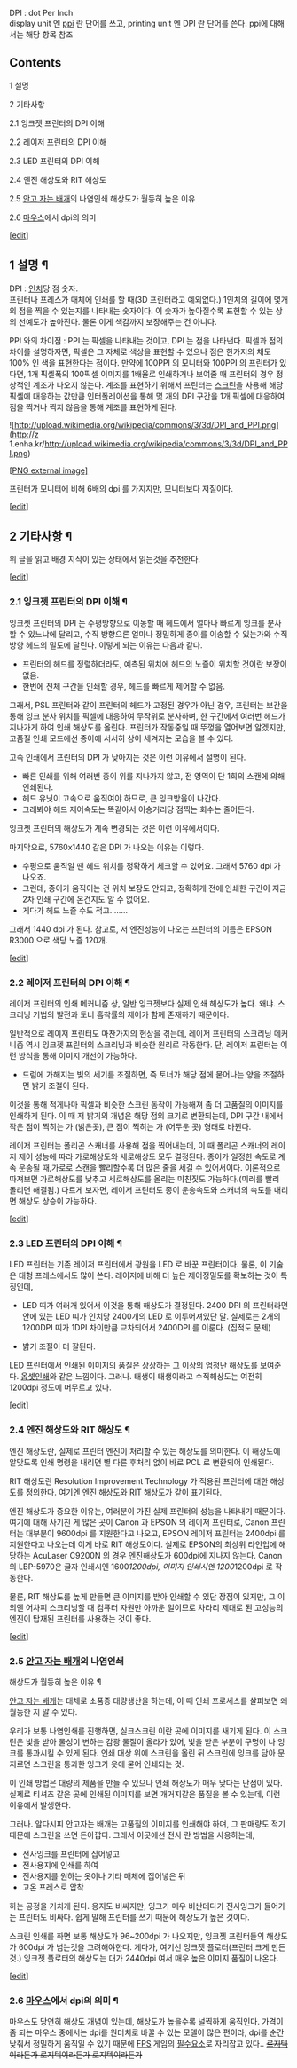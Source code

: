 DPI : dot Per Inch  
display unit 엔 [ppi](ppi.md) 란 단어를 쓰고, printing unit 엔 DPI 란 단어를 쓴다. ppi에
대해서는 해당 항목 참조

## Contents

    

1 설명

2 기타사항

    

2.1 잉크젯 프린터의 DPI 이해

2.2 레이저 프린터의 DPI 이해

2.3 LED 프린터의 DPI 이해

2.4 엔진 해상도와 RIT 해상도

2.5 [안고 자는 배개](%EB%8B%A4%ED%82%A4%EB%A7%88%EC%BF%A0%EB%9D%BC.md)의 나염인쇄 해상도가
월등히 높은 이유

2.6 [마우스](%EB%A7%88%EC%9A%B0%EC%8A%A4.md)에서 dpi의 의미

[[edit](http://rigvedawiki.net/r1/wiki.php/dpi?action=edit&section=1)]

## 1 설명 ¶

DPI : [인치](%EC%9D%B8%EC%B9%98.md)당 점 숫자.  
프린터나 프레스가 매체에 인쇄를 할 때(3D 프린터라고 예외없다.) 1인치의 길이에 몇개의 점을 찍을 수 있는지를 나타내는 숫자이다. 이
숫자가 높아질수록 표현할 수 있는 상의 선예도가 높아진다. 물론 이게 색감까지 보장해주는 건 아니다.

  

PPI 와의 차이점 : PPI 는 픽셀을 나타내는 것이고, DPI 는 점을 나타낸다. 픽셀과 점의 차이를 설명하자면, 픽셀은 그 자체로
색상을 표현할 수 있으나 점은 한가지의 채도 100% 인 색을 표현한다는 점이다. 만약에 100PPI 의 모니터와 100PPI 의 프린터가
있다면, 1개 픽셀폭의 100픽셀 이미지를 1배율로 인쇄하거나 보여줄 때 프린터의 경우 정상적인 계조가 나오지 않는다. 계조를 표현하기
위해서 프린터는 [스크린](%EC%8A%A4%ED%81%AC%EB%A6%B0.md)을 사용해 해당 픽셀에 대응하는 값만큼 인터폴레이션을
통해 몇 개의 DPI 구간을 1개 픽셀에 대응하여 점을 찍거나 찍지 않음을 통해 계조를 표현하게 된다.

  

![http://upload.wikimedia.org/wikipedia/commons/3/3d/DPI_and_PPI.png](http://z
1.enha.kr/http://upload.wikimedia.org/wikipedia/commons/3/3d/DPI_and_PPI.png)

[[PNG external
image]](http://upload.wikimedia.org/wikipedia/commons/3/3d/DPI_and_PPI.png)

  
프린터가 모니터에 비해 6배의 dpi 를 가지지만, 모니터보다 저질이다.

  

[[edit](http://rigvedawiki.net/r1/wiki.php/dpi?action=edit&section=2)]

## 2 기타사항 ¶

위 글을 읽고 배경 지식이 있는 상태에서 읽는것을 추천한다.

[[edit](http://rigvedawiki.net/r1/wiki.php/dpi?action=edit&section=3)]

### 2.1 잉크젯 프린터의 DPI 이해 ¶

잉크젯 프린터의 DPI 는 수평방향으로 이동할 때 헤드에서 얼마나 빠르게 잉크를 분사할 수 있느냐에 달리고, 수직 방향으론 얼마나 정밀하게
종이를 이송할 수 있는가와 수직 방향 헤드의 밀도에 달린다. 이렇게 되는 이유는 다음과 같다.

  

  * 프린터의 헤드를 정렬하더라도, 예측된 위치에 헤드의 노즐이 위치할 것이란 보장이 없음.
  * 한번에 전체 구간을 인쇄할 경우, 헤드를 빠르게 제어할 수 없음.  

그래서, PSL 프린터와 같이 프린터의 헤드가 고정된 경우가 아닌 경우, 프린터는 보간을 통해 잉크 분사 위치를 픽셀에 대응하여 무작위로
분사하며, 한 구간에서 여러번 헤드가 지나가게 하여 인쇄 해상도를 올린다. 프린터가 작동중일 때 뚜껑을 열어보면 알겠지만, 고품질 인쇄
모드에선 종이에 서서히 상이 세겨지는 모습을 볼 수 있다.

  

고속 인쇄에서 프린터의 DPI 가 낮아지는 것은 이런 이유에서 설명이 된다.

  

  * 빠른 인쇄를 위해 여러번 종이 위를 지나가지 않고, 전 영역이 단 1회의 스캔에 의해 인쇄된다.
  * 헤드 유닛이 고속으로 움직여야 하므로, 큰 잉크방울이 나간다. 
  * 그래봐야 헤드 제어속도는 똑같아서 이송거리당 점찍는 회수는 줄어든다.   

잉크젯 프린터의 해상도가 계속 변경되는 것은 이런 이유에서이다.

  

마지막으로, 5760x1440 같은 DPI 가 나오는 이유는 이렇다.

  

  * 수평으로 움직일 땐 헤드 위치를 정확하게 체크할 수 있어요. 그래서 5760 dpi 가 나오죠. 
  * 그런데, 종이가 움직이는 건 위치 보장도 안되고, 정확하게 전에 인쇄한 구간이 지금 2차 인쇄 구간에 온건지도 알 수 없어요. 
  * 게다가 헤드 노즐 수도 적고........  

그래서 1440 dpi 가 된다. 참고로, 저 엔진성능이 나오는 프린터의 이름은 EPSON R3000 으로 색당 노즐 120개.

[[edit](http://rigvedawiki.net/r1/wiki.php/dpi?action=edit&section=4)]

### 2.2 레이저 프린터의 DPI 이해 ¶

레이저 프린터의 인쇄 메커니즘 상, 일반 잉크젯보다 실제 인쇄 해상도가 높다. 왜냐. 스크리닝 기법의 발전과 토너 흡착률의 제어가 함께
존재하기 때문이다.

  

일반적으로 레이저 프린터도 마찬가지의 현상을 겪는데, 레이저 프린터의 스크리닝 메커니즘 역시 잉크젯 프린터의 스크리닝과 비슷한 원리로
작동한다. 단, 레이저 프린터는 이런 방식을 통해 이미지 개선이 가능하다.

  

  * 드럼에 가해지는 빛의 세기를 조절하면, 즉 토너가 해당 점에 뭍어나는 양을 조절하면 밝기 조절이 된다.   

이것을 통해 적게나마 픽셀과 비슷한 스크린 동작이 가능해져 좀 더 고품질의 이미지를 인쇄하게 된다. 이 때 저 밝기의 개념은 해당 점의
크기로 변환되는데, DPI 구간 내에서 작은 점이 찍히는 가 (밝은곳), 큰 점이 찍히는 가 (어두운 곳) 형태로 바뀐다.

  

레이저 프린터는 폴리곤 스캐너를 사용해 점을 찍어내는데, 이 때 폴리곤 스캐너의 레이저 제어 성능에 따라 가로해상도와 세로해상도 모두
결정된다. 종이가 일정한 속도로 계속 운송될 때,가로로 스캔을 빨리할수록 더 많은 줄을 세길 수 있어서이다. 이론적으로 따져보면 가로해상도를
낮추고 세로해상도를 올리는 미친짓도 가능하다.(미러를 빨리 돌리면 해결됨.) 다르게 보자면, 레이저 프린터도 종이 운송속도와 스캐너의 속도를
내리면 해상도 상승이 가능하다.

[[edit](http://rigvedawiki.net/r1/wiki.php/dpi?action=edit&section=5)]

### 2.3 LED 프린터의 DPI 이해 ¶

LED 프린터는 기존 레이저 프린터에서 광원을 LED 로 바꾼 프린터이다. 물론, 이 기술은 대형 프레스에서도 많이 쓴다. 레이저에 비해 더
높은 제어정밀도를 확보하는 것이 특징인데,

  

  * LED 띠가 여러개 있어서 이것을 통해 해상도가 결정된다. 2400 DPI 의 프린터라면 안에 있는 LED 띠가 인치당 2400개의 LED 로 이루어져있단 말. 실제로는 2개의 1200DPI 띠가 1DPI 차이만큼 교차되어서 2400DPI 를 이룬다. (집적도 문제)  

  * 밝기 조절이 더 잘된다.   

LED 프린터에서 인쇄된 이미지의 품질은 상상하는 그 이상의 엄청난 해상도를 보여준다.
[옵셋인쇄](%EC%98%B5%EC%85%8B%EC%9D%B8%EC%87%84.md)와 같은 느낌이다. 그러나. 태생이 태생이라고
수직해상도는 여전히 1200dpi 정도에 머무르고 있다.

[[edit](http://rigvedawiki.net/r1/wiki.php/dpi?action=edit&section=6)]

### 2.4 엔진 해상도와 RIT 해상도 ¶

엔진 해상도란, 실제로 프린터 엔진이 처리할 수 있는 해상도를 의미한다. 이 해상도에 알맞도록 인쇄 명령을 내리면 별 다른 후처리 없이 바로
PCL 로 변환되어 인쇄된다.

  

RIT 해상도란 Resolution Improvement Technology 가 적용된 프린터에 대한 해상도를 정의한다. 여기엔 엔진
해상도와 RIT 해상도가 같이 표기된다.

  

엔진 해상도가 중요한 이유는, 여러분이 가진 실제 프린터의 성능을 나타내기 때문이다.  
여기에 대해 사기친 게 많은 곳이 Canon 과 EPSON 의 레이저 프린터로, Canon 프린터는 대부분이 9600dpi 를 지원한다고
나오고, EPSON 레이저 프린터는 2400dpi 를 지원한다고 나오는데 이게 바로 RIT 해상도이다. 실제로 EPSON의 최상위 라인업에
해당하는 AcuLaser C9200N 의 경우 엔진해상도가 600dpi에 지나지 않는다. Canon 의 LBP-5970은 글자 인쇄시엔
1600*1200dpi, 이미지 인쇄시엔 1200*1200dpi 로 작동한다.

  

물론, RIT 해상도를 높게 만들면 큰 이미지를 받아 인쇄할 수 있단 장점이 있지만, 그 이외엔 어차피 스크리닝할 때 컴퓨터 자원만 아까운
일이므로 차라리 제대로 된 고성능의 엔진이 탑재된 프린터를 사용하는 것이 좋다.

[[edit](http://rigvedawiki.net/r1/wiki.php/dpi?action=edit&section=7)]

### 2.5 [안고 자는 배개](%EB%8B%A4%ED%82%A4%EB%A7%88%EC%BF%A0%EB%9D%BC.md)의 나염인쇄
해상도가 월등히 높은 이유 ¶

[안고 자는 배개](%EB%8B%A4%ED%82%A4%EB%A7%88%EC%BF%A0%EB%9D%BC.md)는 대체로 소품종 대량생산을
하는데, 이 때 인쇄 프로세스를 살펴보면 왜 월등한 지 알 수 있다.

  

우리가 보통 나염인쇄를 진행하면, 실크스크린 이란 곳에 이미지를 새기게 된다. 이 스크린은 빛을 받아 물성이 변하는 감광 물질이 올라가
있어, 빛을 받은 부분이 구멍이 나 잉크를 통과시킬 수 있게 된다. 인쇄 대상 위에 스크린을 올린 뒤 스크린에 잉크를 담아 문지르면 스크린을
통과한 잉크가 옷에 묻어 인쇄되는 것.

  

이 인쇄 방법은 대량의 제품을 만들 수 있으나 인쇄 해상도가 매우 낮다는 단점이 있다. 실제로 티셔츠 같은 곳에 인쇄된 이미지를 보면
개거지같은 품질을 볼 수 있는데, 이런 이유에서 발생한다.

  

그러나. 알다시피 안고자는 배개는 고품질의 이미지를 인쇄해야 하며, 그 판매량도 적기 때문에 스크린을 쓰면 돈아깝다. 그래서 이곳에선 전사
란 방법을 사용하는데,

  

  * 전사잉크를 프린터에 집어넣고 
  * 전사용지에 인쇄를 하여 
  * 전사용지를 원하는 옷이나 기타 매체에 집어넣은 뒤 
  * 고온 프레스로 압착  

하는 공정을 거치게 된다. 용지도 비싸지만, 잉크가 매우 비싼데다가 전사잉크가 들어가는 프린터도 비싸다. 쉽게 말해 프린터를 쓰기 때문에
해상도가 높은 것이다.

  

스크린 인쇄를 하면 보통 해상도가 96~200dpi 가 나오지만, 잉크젯 프린터들의 해상도가 600dpi 가 넘는것을 고려해야한다. 게다가,
여기선 잉크젯 플로터(프린터 크게 만든 것.) 잉크젯 플로터의 해상도는 대가 2440dpi 여서 매우 높은 이미지 품질이 나온다.

[[edit](http://rigvedawiki.net/r1/wiki.php/dpi?action=edit&section=8)]

### 2.6 [마우스](%EB%A7%88%EC%9A%B0%EC%8A%A4.md)에서 dpi의 의미 ¶

마우스도 당연히 해상도 개념이 있는데, 해상도가 높을수록 널찍하게 움직인다. 가격이 좀 되는 마우스 중에서는 dpi를 원터치로 바꿀 수 있는
모델이 많은 편이라, dpi를 순간 낮춰서 정밀하게 움직일 수 있기 때문에 [FPS](FPS.md) 게임의
[필수요소](%ED%95%84%EC%88%98%EC%9A%94%EC%86%8C.md)로 자리잡고 있다..
<del>[로지텍](%EB%A1%9C%EC%A7%80%ED%85%8D.md)이라든가 로지텍이라든가 로지텍이라든가</del>

